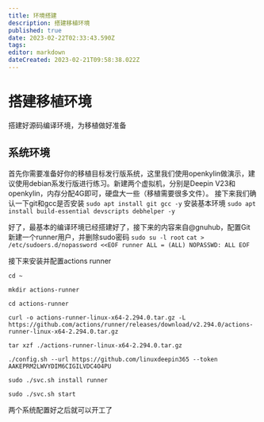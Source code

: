 ```yaml
---
title: 环境搭建
description: 搭建移植环境
published: true
date: 2023-02-22T02:33:43.590Z
tags: 
editor: markdown
dateCreated: 2023-02-21T09:58:38.022Z
---
```


# 搭建移植环境
搭建好源码编译环境，为移植做好准备
## 系统环境
首先你需要准备好你的移植目标发行版系统，这里我们使用openkylin做演示，建议使用debian系发行版进行练习。新建两个虚拟机，分别是Deepin V23和openkylin，内存分配4G即可，硬盘大一些（移植需要很多文件）。
接下来我们确认一下git和gcc是否安装
    	`sudo apt install git gcc -y`
安装基本环境
    	`sudo apt install build-essential devscripts debhelper -y`
      
好了，最基本的编译环境已经搭建好了，接下来的内容来自@gnuhub，配置Git
新建一个runner用户，并删除sudo密码
`sudo su -l root`
`cat > /etc/sudoers.d/nopassword <<EOF
runner ALL = (ALL) NOPASSWD: ALL
EOF`
                                      
接下来安装并配置actions runner
```
cd ~

mkdir actions-runner

cd actions-runner

curl -o actions-runner-linux-x64-2.294.0.tar.gz -L https://github.com/actions/runner/releases/download/v2.294.0/actions-runner-linux-x64-2.294.0.tar.gz

tar xzf ./actions-runner-linux-x64-2.294.0.tar.gz

./config.sh --url https://github.com/linuxdeepin365 --token AAKEPRM2LWVYDIM6CIGILVDC4O4PU

sudo ./svc.sh install runner

sudo ./svc.sh start
```
两个系统配置好之后就可以开工了




    	